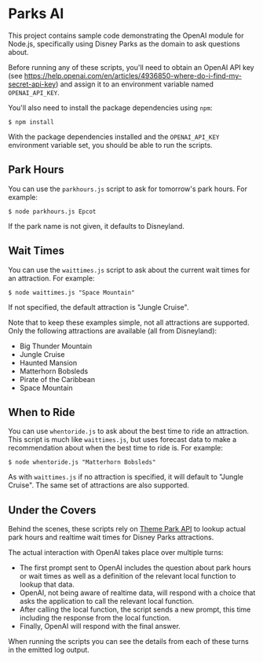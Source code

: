Parks AI
===
This project contains sample code demonstrating the OpenAI module for Node.js, specifically using Disney Parks as the domain to ask questions about.

Before running any of these scripts, you'll need to obtain an OpenAI API key (see https://help.openai.com/en/articles/4936850-where-do-i-find-my-secret-api-key) and assign it to an environment variable named `OPENAI_API_KEY`.

You'll also need to install the package dependencies using `npm`:

```
$ npm install
```

With the package dependencies installed and the `OPENAI_API_KEY` environment variable set, you should be able to run the scripts.

Park Hours
---
You can use the `parkhours.js` script to ask for tomorrow's park hours. For example:

```
$ node parkhours.js Epcot
```

If the park name is not given, it defaults to Disneyland.

Wait Times
---
You can use the `waittimes.js` script to ask about the current wait times for an attraction. For example:

```
$ node waittimes.js "Space Mountain"
```

If not specified, the default attraction is "Jungle Cruise".

Note that to keep these examples simple, not all attractions are supported. Only the following attractions are available (all from Disneyland):

 - Big Thunder Mountain
 - Jungle Cruise
 - Haunted Mansion
 - Matterhorn Bobsleds
 - Pirate of the Caribbean
 - Space Mountain

When to Ride
---
You can use `whentoride.js` to ask about the best time to ride an attraction. This script is much like `waittimes.js`, but uses forecast data to make a recommendation about when the best time to ride is. For example:

```
$ node whentoride.js "Matterhorn Bobsleds"
```

As with `waittimes.js` if no attraction is specified, it will default to "Jungle Cruise". The same set of attractions are also supported.

Under the Covers
---
Behind the scenes, these scripts rely on [Theme Park API](https://themeparks.wiki/) to lookup actual park hours and realtime wait times for Disney Parks attractions. 

The actual interaction with OpenAI takes place over multiple turns:

 - The first prompt sent to OpenAI includes the question about park hours or wait times as well as a definition of the relevant local function to lookup that data.
 - OpenAI, not being aware of realtime data, will respond with a choice that asks the application to call the relevant local function.
 - After calling the local function, the script sends a new prompt, this time including the response from the local function.
 - Finally, OpenAI will respond with the final answer.

When running the scripts you can see the details from each of these turns in the emitted log output.
